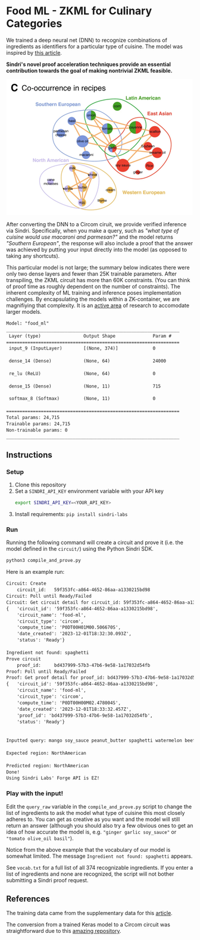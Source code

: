 # Food ML - ZKML for Culinary Categories

We trained a deep neural net (DNN) to recognize combinations of ingredients as identifiers for a particular type of cuisine. The model was inspired by [this article](https://www.nature.com/articles/srep00196).

**Sindri's novel proof acceleration techniques provide an essential contribution towards the goal of making nontrivial ZKML feasible.**

![pair_figure](ingredient_combos.png)

After converting the DNN to a Circom ciruit, we provide verified inference via Sindri. Specifically, when you make a query, such as *"what type of cuisine would use macaroni and parmesan?"* and the model returns *"Southern European"*, the response will also include a proof that the answer was achieved by putting your input directly into the model (as opposed to taking any shortcuts).

This particular model is not large; the summary below indicates there were only two dense layers and fewer than 25K trainable parameters. After transpiling, the ZKML circuit has more than 60K constraints. (You can think of proof time as roughly dependent on the number of constraints). The inherent complexity of ML training and inference poses implementation challenges. By encapsulating the models within a ZK-container, we are magnifiying that complexity. It is an [active area](https://github.com/worldcoin/awesome-zkml) of research to accomodate larger models.

```txt
Model: "food_ml"
_________________________________________________________________
 Layer (type)                Output Shape              Param #
=================================================================
 input_9 (InputLayer)        [(None, 374)]             0

 dense_14 (Dense)            (None, 64)                24000

 re_lu (ReLU)                (None, 64)                0

 dense_15 (Dense)            (None, 11)                715

 softmax_8 (Softmax)         (None, 11)                0

=================================================================
Total params: 24,715
Trainable params: 24,715
Non-trainable params: 0
_________________________________________________________________
```

## Instructions

### Setup
1. Clone this repository
1. Set a `SINDRI_API_KEY` environment variable with your API key
   ```bash
   export SINDRI_API_KEY=<YOUR_API_KEY>
   ```
1. Install requirements: `pip install sindri-labs`

### Run
Running the following command will create a circuit and prove it (i.e. the model defined in the `circuit/`) using the Python Sindri SDK.
```bash
python3 compile_and_prove.py
```

Here is an example run:
```txt
Circuit: Create
    circuit_id:   59f353fc-a864-4652-86aa-a1330215bd98
Circuit: Poll until Ready/Failed
Circuit: Get circuit detail for circuit_id: 59f353fc-a864-4652-86aa-a1330215bd98
{   'circuit_id': '59f353fc-a864-4652-86aa-a1330215bd98',
    'circuit_name': 'food-ml',
    'circuit_type': 'circom',
    'compute_time': 'P0DT00H01M00.506670S',
    'date_created': '2023-12-01T18:32:30.093Z',
    'status': 'Ready'}

Ingredient not found: spaghetti
Prove circuit
    proof_id:     bd437999-57b3-47b6-9e58-1a17032d54fb
Proof: Poll until Ready/Failed
Proof: Get proof detail for proof_id: bd437999-57b3-47b6-9e58-1a17032d54fb
{   'circuit_id': '59f353fc-a864-4652-86aa-a1330215bd98',
    'circuit_name': 'food-ml',
    'circuit_type': 'circom',
    'compute_time': 'P0DT00H00M02.478004S',
    'date_created': '2023-12-01T18:33:32.457Z',
    'proof_id': 'bd437999-57b3-47b6-9e58-1a17032d54fb',
    'status': 'Ready'}


Inputted query: mango soy_sauce peanut_butter spaghetti watermelon beef

Expected region: NorthAmerican

Predicted region: NorthAmerican
Done!
Using Sindri Labs' Forge API is EZ!
```

### Play with the input!
Edit the `query_raw` variable in the `compile_and_prove.py` script to change the list of ingredients to ask the model what type of cuisine this most closely adheres to. You can get as creative as you want and the model will still return an answer (although you should also try a few obvious ones to get an idea of how accurate the model is, e.g. `"ginger garlic soy_sauce"` or `"tomato olive_oil basil"`).

Notice from the above example that the vocabulary of our model is somewhat limited. The message `Ingredient not found: spaghetti` appears.

See `vocab.txt` for a full list of all 374 recognizable ingredients. If you enter a list of ingredients and none are recognized, the script will not bother submitting a Sindri proof request.

## References

The training data came from the supplementary data for this [article](https://www.nature.com/articles/srep00196).

The conversion from a trained Keras model to a Circom circuit was straightforward due to this [amazing repository](https://github.com/socathie/keras2circom).